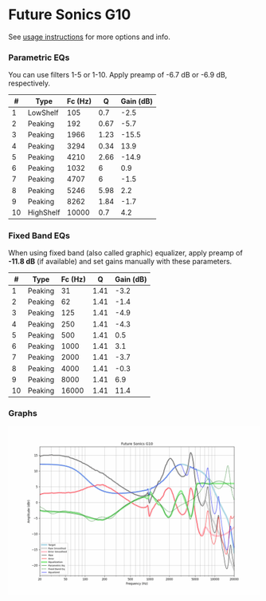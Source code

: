 # Future Sonics G10
See [usage instructions](https://github.com/jaakkopasanen/AutoEq#usage) for more options and info.

### Parametric EQs
You can use filters 1-5 or 1-10. Apply preamp of -6.7 dB or -6.9 dB, respectively.

|   # | Type      |   Fc (Hz) |    Q |   Gain (dB) |
|-----|-----------|-----------|------|-------------|
|   1 | LowShelf  |       105 | 0.7  |        -2.5 |
|   2 | Peaking   |       192 | 0.67 |        -5.7 |
|   3 | Peaking   |      1966 | 1.23 |       -15.5 |
|   4 | Peaking   |      3294 | 0.34 |        13.9 |
|   5 | Peaking   |      4210 | 2.66 |       -14.9 |
|   6 | Peaking   |      1032 | 6    |         0.9 |
|   7 | Peaking   |      4707 | 6    |        -1.5 |
|   8 | Peaking   |      5246 | 5.98 |         2.2 |
|   9 | Peaking   |      8262 | 1.84 |        -1.7 |
|  10 | HighShelf |     10000 | 0.7  |         4.2 |

### Fixed Band EQs
When using fixed band (also called graphic) equalizer, apply preamp of **-11.8 dB** (if available) and set gains manually with these parameters.

|   # | Type    |   Fc (Hz) |    Q |   Gain (dB) |
|-----|---------|-----------|------|-------------|
|   1 | Peaking |        31 | 1.41 |        -3.2 |
|   2 | Peaking |        62 | 1.41 |        -1.4 |
|   3 | Peaking |       125 | 1.41 |        -4.9 |
|   4 | Peaking |       250 | 1.41 |        -4.3 |
|   5 | Peaking |       500 | 1.41 |         0.5 |
|   6 | Peaking |      1000 | 1.41 |         3.1 |
|   7 | Peaking |      2000 | 1.41 |        -3.7 |
|   8 | Peaking |      4000 | 1.41 |        -0.3 |
|   9 | Peaking |      8000 | 1.41 |         6.9 |
|  10 | Peaking |     16000 | 1.41 |        11.4 |

### Graphs
![](./Future%20Sonics%20G10.png)
